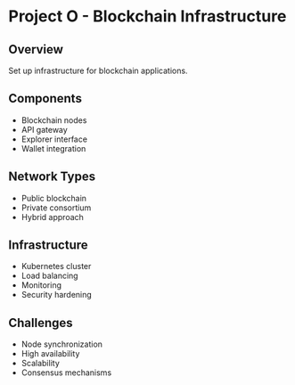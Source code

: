 # Project O - Blockchain Infrastructure

## Overview
Set up infrastructure for blockchain applications.

## Components
- Blockchain nodes
- API gateway
- Explorer interface
- Wallet integration

## Network Types
- Public blockchain
- Private consortium
- Hybrid approach

## Infrastructure
- Kubernetes cluster
- Load balancing
- Monitoring
- Security hardening

## Challenges
- Node synchronization
- High availability
- Scalability
- Consensus mechanisms
